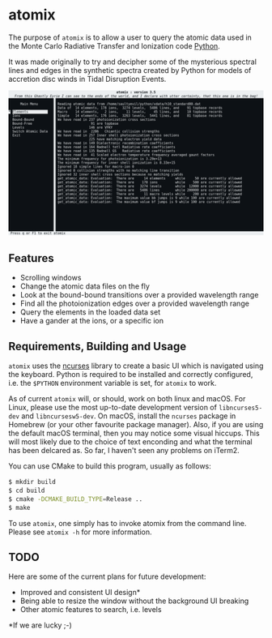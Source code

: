 # atomix

The purpose of `atomix` is to allow a user to query the atomic data used in the
Monte Carlo Radiative Transfer and Ionization code
[Python](https://github.com/agnwinds/python/).

It was made originally to try and decipher some of the mysterious spectral lines
and edges in the synthetic spectra created by Python for models of accretion
disc winds in Tidal Disruption Events.

![Atomix](atomix_interface.png)

## Features

* Scrolling windows
* Change the atomic data files on the fly
* Look at the bound-bound transitions over a provided wavelength range
* Find all the photoionization edges over a provided wavelength range
* Query the elements in the loaded data set
* Have a gander at the ions, or a specific ion

## Requirements, Building and Usage

`atomix` uses the [ncurses](https://en.wikipedia.org/wiki/Ncurses) library to
create a basic UI which is navigated using the keyboard. Python is required
to be installed and correctly configured, i.e. the `$PYTHON` environment
variable is set, for `atomix` to work.

As of current `atomix` will, or should, work on both linux and macOS. For Linux,
please use the most up-to-date development version of `libncurses5-dev` and
`libncursesw5-dev`. On macOS, install the `ncurses` package in Homebrew (or your
other favourite package manager). Also, if you are using the default macOS terminal,
then you may notice some visual hiccups. This will most likely due to the choice of
text enconding and what the terminal has been delcared as. So far, I haven't seen
any problems on iTerm2.

You can use CMake to build this program, usually as follows:

```bash
$ mkdir build
$ cd build
$ cmake -DCMAKE_BUILD_TYPE=Release ..
$ make
```

To use `atomix`, one simply has to invoke atomix from the command line. Please
see `atomix -h` for more information.

## TODO

Here are some of the current plans for future development:

* Improved and consistent UI design*
* Being able to resize the window without the background UI breaking
* Other atomic features to search, i.e. levels

*If we are lucky ;-)
